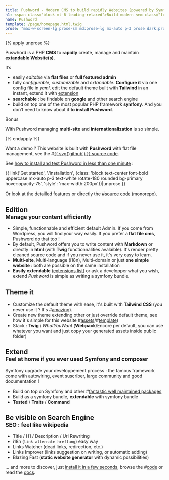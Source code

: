 ```yaml
---
title: Pushword - Modern CMS to build rapidly Websites (powered by Symfony)
h1: <span class="block mt-6 leading-relaxed">Build modern <em class="font-light">Content First</em> websites rapidly <br> <span class="text-primary dark:text-white">Manage and maintain it as quickly</span></span>
name: Pushword
template: /page/homepage.html.twig
prose: "max-w-screen-lg prose-sm md:prose-lg mx-auto p-3 prose dark:prose-light"
---
```


{% apply unprose %}

<div class="max-w-screen-lg p-3 mx-auto mb-6 text-xl md:p-6 bg-gradient-to-br from-yellow-500 to-yellow-600 text-yellow-50 text-secondary rounded-xl">
<p class="py-3">Puswhord is a PHP <strong class="text-white">CMS</strong> to <strong class="text-white">rapidly</strong> create, manage and maintain <strong class="text-white">extandable Website(s)</strong>.</p>
<p class="py-3">It’s</p>
<ul class="list-disc list-inside">
<li class="py-2">easily <em>editable</em> via <strong class="text-white">flat files</strong> or <strong class="text-white">full featured admin</strong></li>
<li class="py-2">fully <em>configurable</em>, <em>customizable</em> and <em>extandable</em>. <strong>Configure it</strong> via one config file in <em>yaml</em>, edit the default theme built with <strong class="text-white">Tailwind</strong> in an instant, extend it with <a href="/extension">extension</a></li>
<li class="py-2"><strong>searchable</strong> : be findable on <strong class="text-white">google</strong> and other search engine</li>
<li class="py-2">build on top one of the most popular PHP framework <strong class="text-white">symfony</strong>. And you don’t need to know about it <strong class="text-white">to install Pushword</strong>.</li>
</ul>
<p class="hidden w-24 p-3 mt-3 font-bold text-center transform bg-white rounded shadow-md lg:block lg:-ml-10 -rotate-12 text-primary lg:-mb-3">Bonus</p>
<p class="py-3">With Pushword managing <strong class="text-white">multi-site</strong> and <strong class="text-white">internationalization</strong> is so simple.</p>
</div>
{% endapply %}

Want a demo ? This website is built with **Pushword** with flat file management, see the #[{{ svg('github') }} source code](https://github.com/Pushword/Pushword/tree/main/packages/docs).

See [how to install and test Pushword in less than one minute](/installation) :

{{ link('Get started', '/installation', {class: 'block text-center font-bold uppercase mx-auto p-3 text-white rotate-180 rounded bg-primary hover:opacity-75', 'style': 'max-width:200px'})|unprose }}

Or look at the detailled features or directly the #[source code](https://github.com/Pushword/pushword) (monorepo).

## **Edition** <br><small>Manage your content efficiently </small>

-   Simple, functionnable and efficient default Admin. If you come from Wordpress, you will find your way easily.
    If you prefer a **flat file cms**, Pushword do that too !
-   By default, Pushword offers you to write content with **Markdown** or directly in **html** (with **Twig** functionnalities avalaible). It's render pretty cleaned source code and if you never use it, it's very easy to learn.
-   **Multi-site**, Multi-language (i18n), Multi-domain or just **one simple website** : both are possible on the same installation
-   **Easily extendable** ([extensions list](/extensions)) or ask a developper what you wish, extend _Pushword_ is simple as writing a symfony bundle.

## **Theme it**

-   Customize the default theme with ease, it's built with **Tailwind CSS** (you never use it ? It's #[amazing](https://tailwindcss.com)).
-   Create new theme extending other or just override default theme, see how it's simple for this website #[assets](https://github.com/Pushword/Pushword/tree/main/packages/docs)/#[template](https://github.com/Pushword/Pushword/tree/main/packages/skeleton/templates/pushword.piedweb.com))
-   Stack : **Twig** / _WhatYouWant_ (**Webpack**/Encore per default, you can use whatever you want and just copy your generated assets inside public folder)

## **Extend** <br><small>Feel **at home** if you ever used Symfony and composer</small>

Symfony upgrade your developpement process : the famous framework come with autowiring, event suscriber, large community and good documentation !

-   Build on top on Symfony and other #[fantastic well maintained packages](https://raw.githubusercontent.com/Pushword/Pushword/main/composer.json)
-   Build as a symfony bundle, **extendable** with symfony bundle
-   **Tested** / **Traits** / **Command**

## Be visible on Search Engine<br> <small>**SEO** : feel like **wikipedia**</small>

-   Title / H1 / Description / Url Rewriting
-   i18n (`link alternate hreflang`) easy way
-   Links Watcher (dead links, redirection, etc.)
-   Links Improver (links suggestion on writing, or automatic adding)
-   Blazing Fast (**static website generator** with dynamic possibilities)

... and more to discover, just [install it in a few seconds](/installation), browse the #[code](https://github.com/Pushword/Pushword) or read the [docs](/installation).
